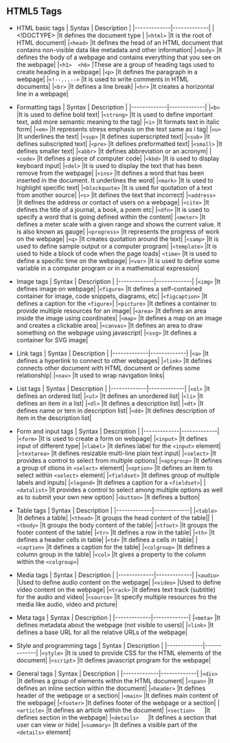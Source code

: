## HTML5 Tags
* HTML basic tags
  | Syntax      | Description |
  |-------------|-------------|
  | <!DOCTYPE>	|It defines the document type |
  |`<html>`	      |It is the root of HTML document|
  |`<head>`	      |It defines the head of an HTML document that contains non-visible data like metadata and other information|
  |`<body>`	      |It defines the body of a webpage and contains everything that you see on the webpage|
  |`<h1>  <h6>`	|These are a group of heading tags used to create heading in a webpage|
  |`<p>`	        |It defines the paragraph in a webpage|
  |`<!--...-->`	  |It is used to write comments in HTML documents|
  |`<br>`	        |It defines a line break|
  |`<hr>`	        |It creates a horizontal line in a webpage|

* Formatting tags
  | Syntax      | Description |
  |-------------|-------------|
  |`<b>`	|It is used to define bold text|
  |`<strong>`	|It is used to define important text, add more semantic meaning to the tag|
  |`<i>`	|It formats text in italic form|
  |`<em>`	|It represents stress emphasis on the text same as i tag|
  |`<u>`	|It underlines the text|
  |`<sup>`	|It defines superscripted text|
  |`<sub>`	|It defines subscripted text|
  |`<pre>`	|It defines preformatted text|
  |`<small>`	|It defines smaller text|
  |`<abbr>`	|It defines abbreviation or an acronym|
  |`<code>`	|It defines a piece of computer code|
  |`<kbd>`	|It is used to display keyboard input|
  |`<del>`	|It is used to display the text that has been remove from the webpage|
  |`<ins>`	|It defines a word that has been inserted in the document. It underlines the word|
  |`<mark>`	|It is used to highlight specific text|
  |`<blockquote>`	|It is used for quotation of a text from another source|
  |`<s>`	|It defines the text that incorrect|
  |`<address>`	|It defines the address or contact of users on a webpage|
  |`<cite>`	|It defines the title of a journal, a book, a poem etc|
  |`<dfn>`	|It is used to specify a word that is going defined within the content|
  |`<meter>`	|It defines a meter scale with a given range and shows the current value. It is also known as gauge|
  |`<progress>`	|It represents the progress of work on the webpage|
  |`<q>`	|It creates quotation around the text|
  |`<samp>`	|It is used to define sample output or a computer program|
  |`<template>`	|It is used to hide a block of code when the page loads|
  `<time>`	|It is used to define a specific time on the webpage|
  |`<var>`	|It is used to define some variable in a computer program or in a mathematical expression|

* Image tags
  | Syntax      | Description |
  |-------------|-------------|
  |`<img>`	|It defines image on webpage|
  |`<figure>`	|It defines a self-contained container for image, code snippets, diagrams, etc|
  |`<figcaption>`	|It defines a caption for the `<figure>`|
  |`<picture>`	|It defines a container to provide multiple resources for an image|
  |`<area>`	|It defines an area inside the image using coordinates|
  |`<map>`	|It defines a map on an image and creates a clickable area|
  |`<canvas>`	|It defines an area to draw something on the webpage using javascript|
  |`<svg>`	|It defines a container for SVG image|

* Link tags
  | Syntax      | Description |
  |-------------|-------------|
  |`<a>`	|It defines a hyperlink to connect to other webpages|
  |`<link>`	|It defines connects other document with HTML document or defines some relationship|
  |`<nav>`	|It used to wrap navigation links|

* List tags
  | Syntax      | Description |
  |-------------|-------------|
  |`<ol>`	|It defines an ordered list|
  |`<ul>`	|It defines an unordered list|
  |`<li>`	|It defines an item in a list|
  |`<dl>`	|It defines a description list|
  |`<dt>`	|It defines name or tern in description list|
  |`<dd>`	|It defines description of item in the description list|

* Form and input tags
  | Syntax      | Description |
  |-------------|-------------|
  |`<form>`	|It is used to create a form on webpage|
  |`<input>`	|It defines input of different type|
  |`<label>`	|It defines label for the `<input>` element|
  |`<textarea>`	|It defines resizable multi-line plain text input|
  |`<select>`	|It provides a control to select from multiple options|
  |`<optgroup>`	|It defines a group of otions in `<select>` element|
  |`<option>`	|It defines an item to select within `<select>` element|
  |`<fieldset>`	|It defines group of multiple labels and inputs|
  |`<legend>`	|It defines a caption for a `<fieldset>`|
  |`<datalist>`	|It provides a control to select among multiple options as well as to submit your own new option|
  |`<button>`	|It defines a button|

* Table tags
  | Syntax      | Description |
  |-------------|-------------|
  |`<table>`	|It defines a table|
  |`<thead>`	|It groups the head content of the table||
  |`<tbody>`	|It groups the body content of the table|
  |`<tfoot>`	|It groups the footer content of the table|
  |`<tr>`	|It defines a row in the table|
  |`<th>`	|It defines a header cells in table|
  |`<td>`	|It defines a cells in table|
  |`<caption>`	|It defines a caption for the table|
  |`<colgroup>`	|It defines a column group in the table|
  |`<col>`	|It gives a property to the column within the `<colgroup>`|

* Media tags
  | Syntax      | Description |
  |-------------|-------------|
  |`<audio>`	|Used to define audio content on the webpage|
  |`<video>`	|Used to define video content on the webpage|
  |`<track>`	|It defines text track (subtitle) for the audio and video|
  |`<source>`	|It specify multiple resources fro the media like audio, video and picture|

* Meta tags
  | Syntax      | Description |
  |-------------|-------------|
  |`<meta>`	|It defines metadata about the webpage (not visible to users)|
  |`<link>`	|It defines a base URL for all the relative URLs of the webpage|

* Style and programming tags
  | Syntax      | Description |
  |-------------|-------------|
  |`<style>`	|It is used to provide CSS for the HTML elements of the document|
  |`<script>`	|It defines javascript program for the webpage|

* General tags
  | Syntax      | Description |
  |-------------|-------------|
  |`<div>`	|It defines a group of elements within the HTML document|
  |`<span>`	|It defines an inline section within the document|
  |`<header>`	|It defines header of the webpage or a section|
  |`<main>`	|It defines main content of the webpage|
  |`<footer>`	|It defines footer of the webpage or a section|
  |`<article>`	|It defines an article within the document|
  |`<section>	`|It defines section in the webpage|
  |`<details>	`|It defines a section that user can view or hide|
  |`<summary>`	|It defines a visible part of the `<details>` element|
